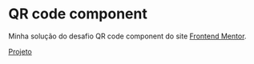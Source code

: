 # QR code component
Minha solução do desafio QR code component do site <a href="https://www.frontendmentor.io/challenges/qr-code-component-iux_sIO_H">Frontend Mentor</a>. <p><a href="https://ana-cassia-invernizzi.github.io/qr-code-component-main"/>Projeto</a></p>


<img src="" />


